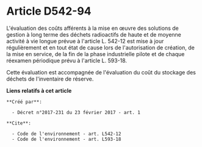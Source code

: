 # Article D542-94

L'évaluation des coûts afférents à la mise en œuvre des solutions de gestion à long terme des déchets radioactifs de haute et
de moyenne activité à vie longue prévue à l'article L. 542-12 est mise à jour régulièrement et en tout état de cause lors de
l'autorisation de création, de la mise en service, de la fin de la phase industrielle pilote et de chaque réexamen périodique
prévu à l'article L. 593-18.

Cette évaluation est accompagnée de l'évaluation du coût du stockage des déchets de l'inventaire de réserve.

**Liens relatifs à cet article**

	**Créé par**:

	  - Décret n°2017-231 du 23 février 2017 - art. 1

	**Cite**:

	  - Code de l'environnement - art. L542-12
	  - Code de l'environnement - art. L593-18
